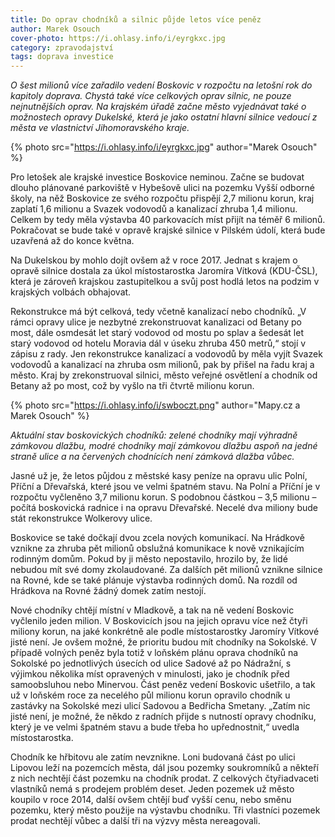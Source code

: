 ```yaml
---
title: Do oprav chodníků a silnic půjde letos více peněz
author: Marek Osouch
cover-photo: https://i.ohlasy.info/i/eyrgkxc.jpg
category: zpravodajství
tags: doprava investice
---
```


*O šest milionů více zařadilo vedení Boskovic v rozpočtu na letošní rok do kapitoly doprava. Chystá také více celkových oprav silnic, ne pouze nejnutnějších oprav. Na krajském úřadě začne město vyjednávat také o možnostech opravy Dukelské, která je jako ostatní hlavní silnice vedoucí z města ve vlastnictví Jihomoravského kraje.*

{% photo src="https://i.ohlasy.info/i/eyrgkxc.jpg" author="Marek Osouch" %}

Pro letošek ale krajské investice Boskovice neminou. Začne se budovat dlouho plánované parkoviště v Hybešově ulici na pozemku Vyšší odborné školy, na něž Boskovice ze svého rozpočtu přispějí 2,7 milionu korun, kraj zaplatí 1,6 milionu a Svazek vodovodů a kanalizací zhruba 1,4 milionu. Celkem by tedy měla výstavba 40 parkovacích míst přijít na téměř 6 milionů. Pokračovat se bude také v opravě krajské silnice v Pilském údolí, která bude uzavřená až do konce května.

Na Dukelskou by mohlo dojít ovšem až v roce 2017. Jednat s krajem o opravě silnice dostala za úkol místostarostka Jaromíra Vítková (KDU-ČSL), která je zároveň krajskou zastupitelkou a svůj post hodlá letos na podzim v krajských volbách obhajovat.

Rekonstrukce má být celková, tedy včetně kanalizací nebo chodníků. „V rámci opravy ulice je nezbytné zrekonstruovat kanalizaci od Betany po most, dále osmdesát let starý vodovod od mostu po splav a šedesát let starý vodovod od hotelu Moravia dál v úseku zhruba 450 metrů,“ stojí v zápisu z rady. Jen rekonstrukce kanalizací a vodovodů by měla vyjít Svazek vodovodů a kanalizací na zhruba osm milionů, pak by přišel na řadu kraj a město. Kraj by zrekonstruoval silnici, město veřejné osvětlení a chodník od Betany až po most, což by vyšlo na tři čtvrtě milionu korun.

{% photo src="https://i.ohlasy.info/i/swboczt.png" author="Mapy.cz a Marek Osouch" %}

*Aktuální stav boskovických chodníků: zelené chodníky mají výhradně zámkovou dlažbu, modré chodníky mají zámkovou dlažbu aspoň na jedné straně ulice a na červených chodnících není zámková dlažba vůbec.*

Jasné už je, že letos půjdou z městské kasy peníze na opravu ulic Polní, Příční a Dřevařská, které jsou ve velmi špatném stavu. Na Polní a Příční je v rozpočtu vyčleněno 3,7 milionu korun. S podobnou částkou – 3,5 milionu – počítá boskovická radnice i na opravu Dřevařské. Necelé dva miliony bude stát rekonstrukce Wolkerovy ulice.

Boskovice se také dočkají dvou zcela nových komunikací. Na Hrádkově vznikne za zhruba pět milionů obslužná komunikace k nově vznikajícím rodinným domům. Pokud by ji město nepostavilo, hrozilo by, že lidé nebudou mít své domy zkolaudované. Za dalších pět milionů vznikne silnice na Rovné, kde se také plánuje výstavba rodinných domů. Na rozdíl od Hrádkova na Rovné žádný domek zatím nestojí.

Nové chodníky chtějí místní v Mladkově, a tak na ně vedení Boskovic vyčlenilo jeden milion. V Boskovicích jsou na jejich opravu více než čtyři miliony korun, na jaké konkrétně ale podle místostarostky Jaromíry Vítkové jisté není. Je ovšem možné, že prioritu budou mít chodníky na Sokolské. V případě volných peněz byla totiž v loňském plánu oprava chodníků na Sokolské po jednotlivých úsecích od ulice Sadové až po Nádražní, s výjimkou několika míst opravených v minulosti, jako je chodník před samoobsluhou nebo Minervou. Část peněz vedení Boskovic ušetřilo, a tak už v loňském roce za necelého půl milionu korun opravilo chodník u zastávky na Sokolské mezi ulicí Sadovou a Bedřicha Smetany. „Zatím nic jisté není, je možné, že někdo z radních přijde s nutností opravy chodníku, který je ve velmi špatném stavu a bude třeba ho upřednostnit,“ uvedla místostarostka.

Chodník ke hřbitovu ale zatím nevznikne. Loni budovaná část po ulici Lipovou leží na pozemcích města, dál jsou pozemky soukromníků a někteří z nich nechtějí část pozemku na chodník prodat. Z celkových čtyřiadvaceti vlastníků nemá s prodejem problém deset. Jeden pozemek už město koupilo v roce 2014, další ovšem chtějí buď vyšší cenu, nebo směnu pozemku, který město použije na výstavbu chodníku. Tři vlastníci pozemek prodat nechtějí vůbec a další tři na výzvy města nereagovali. 
